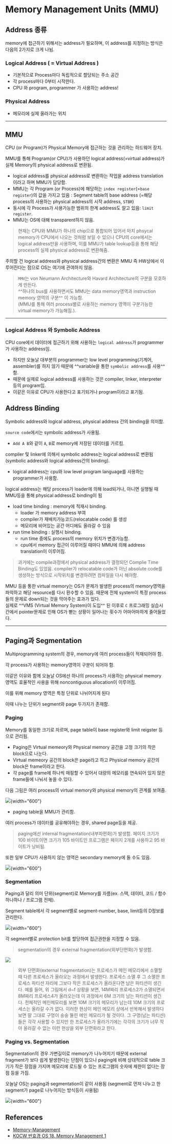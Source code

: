 # Memory Management Units (MMU)

## Address 종류

memory에 접근하기 위해서는 address가 필요하며, 이 address를 지정하는 방식은 다음의 2가지로 크게 나뉨.

### Logical Address ( = Virtual Address )

* 기본적으로 Process마다 독립적으로 할당되는 주소 공간
* 각 process마다 0부터 시작한다.
* CPU 와 program, programmer 가 사용하는 address!

### Physical Address

* 메모리에 실제 올라가는 위치

---

## MMU 

CPU (or Program)가 Physical Memory에 접근하는 것을 관리하는 하드웨어 장치.

MMU를 통해 Program(or CPU)가 사용하던 logical address(=virtual address)가 실제 Memory의 physical address로 변환됨.

* logical address를 physical address로 변환하는 작업을 address translation이라고 하며 MMU가 담당함.
* MMU는 각 Program (or Process)에 해당하는 `index register`(=`base register`)의 값을 가지고 있음 : Segment table의 base address (=해당 process의 사용하는 physical address의 시작 address, `STBR`)
* 동시에 각 Process가 사용가능한 범위의 한계 address도 알고 있음: `limit register`.
* MMU는 OS에 대해 transparent하지 않음.

> 현재는 CPU와 MMU가 하나의 chip으로 통합되어 있어서 마치 phsycal memory가 CPU에서 나오는 것처럼 보일 수 있으나 CPU의 core에서는 logical address만을 사용하며, 이를 MMU가 table lookup등을 통해 해당 process의 실제 physical address로 변환해줌.

주의할 건 logical address와 physical address간의 변환은 MMU 즉 HW상에서 이루어진다는 점으로 OS는 여기에 관여하지 않음.


> `MMU`는 von Neumann Architecture와 Havard Architecture의 구분을 모호하게 만든다.  
> ^^하나의 bus를 사용하면서도 MMU는 data memory영역과 instruction memory 영역의 구분^^ 이 가능함.  
> (MMU를 통해 여러 process별로 사용하는 memory 영역이 구분가능한 virtual memory가 가능해짐.). 

---

### Logical Address 와 Symbolic Address

CPU core에서 데이터에 접근하기 위해 사용하는 `logical address`가 programmer가 사용하는 address임.

* 하지만 오늘날 대부분의 programmer는 low level programming(기계어, assembler)를 하지 않기 때문에 ^^variable을 통한 `symbolic address`를 사용^^ 함.
* 때문에 실제로 logical address를 사용하는 것은 compiler, linker, interpreter 등의 program임. 
* 이같은 이유로 CPU가 사용한다고 표기되거나 program이라고 표기됨.

## Address Binding

Symbolic address와 logical address, physical address 간의 binding을 의미함.

`source code`에서는 symbolic address가 사용됨. 

* `Add A B`와 같이 `A`, `B`로 memory에 저장된 데이터를 가르킴.

compiler 및 linker에 의해서 symbolic address는 logical address로 변환됨 (symbolic address와 logical address간의 binding).

* logical address는 cpu와 low level program language를 사용하는 programmer가 사용함.

logical address는 해당 process가 loader에 의해 load되거나, 아니면 실행될 때 MMU등을 통해 physical address로 binding이 됨

* load time binding : memory에 적재시 binding.
    * loader 가 memory address 부여
    * compiler가 재배치가능코드(relocatable code) 를 생성
    * 메모리에 비어있는 공간 어디에도 올라갈 수 있음
* run time binding : 실행시 binding.
    * run time 중에도 process의 memory 위치가 변경가능함.
    * cpu에서 memory 접근이 이루어질 때마다 MMU에 의해 address translation이 이루어짐.

> 과거에는 compile과정에서 physical address가 결정되던 Complie Time Binding도 있었음. compiler가 relocatable code가 아닌 absolute code를 생성하는 방식으로 시작위치를 변경하려면 컴파일을 다시 해야함. 

MMU 등을 통한 virtual memory는 OS가 문제가 발생한 process의 memory영역을 파악하고 해당 resource를 다시 환수할 수 있음. 때문에 전체  system이 특정 process들의 문제로 down되는 것을 막아주는 효과가 있다.  
실제로 ^^VMS (Virtual Memory System)이 도입^^ 된 이후로 `C` 프로그래밍 실습시간에서 pointer문제로 인해 OS가 뻗는 상황이 일어나는 횟수가 어마어마하게 줄어들었다.

---

## Paging과 Segmentation

Multiprogramming system의 경우, memory에 여러 process들이 적재되어야 함.

각 process가 사용하는 memory영역이 구분이 되어야 함.

이같은 이유와 함께 오늘날 OS에선 하나의 process가 사용하는 physical memory 영역도 효율적인 사용을 위해 noncontiguous allocation이 이루어짐.

이를 위해 memory 영역은 특정 단위로 나뉘어지게 된다

이때 나누는 단위가 segment와 page 두가지가 존재함.

### Paging

Memory를 동일한 크기로 자르며, page table이 base register와 limit reigster 등으로 관리됨.

* Paging은 Virtual memeory와 Physical memory 공간을 고정 크기의 작은 block으로 나눈다. 
* Virtual memeory 공간의 block은 page라고 하고 Physical memory 공간의 block은 frame이라고 한다. 
* 각 page를 frame에 하나씩 매핑할 수 있어서 대량의 메모리를 연속되어 있지 않은 frame들에 나눠서 놓을 수 있다.

다음 그림은 여러 process의 virtual memory와 physical memory의 관계를 보여줌.

![](./img/paging.png){width="600"}

* paging table을 MMU가 관리함.

여러 process가 데이터를 공유해야하는 경우, shared page등을 제공.

> paging에선 internal fragmentation(내부파편화)가 발생함. 페이지 크기가 100 바이트이면 크기가 105 바이트인 프로그램은 페이지 2개를 사용하고 95 바이트가 낭비됨.

또한 일부 CPU가 사용하지 않는 영역은 secondary memory에 둘 수도 있음.

![](./img/paging2.png){width="600"}



### Segmentation

Paging과 달리 의미 단위(segment)로 Memory를 자름(ex. 스택, 데이터, 코드 / 함수 하나하나 / 프로그램 전체).

Segment table에서 각 segment별로 segment-number, base, limit등의 D정보를 관리한다.

![](./img/segment2.png){width="600"}


각 segment별로 protection bit를 할당하여 접근권한을 지정할 수 있음.

> segmentation의 경우 external fragmentation(외부단편화)가 발생함.

![](./img/segmentation_external_fragmentation.png)

> 외부 단편화(external fragmentation)는 프로세스가 메인 메모리에서 소멸할 때 다른 프로세스가 올라오는 과정에서 발생한다. 프로세스 소멸 후 그 소멸한 프로세스 파티션 자리에 그보다 작은 프로세스가 올라온다면 남은 파티션이 생긴다. 예를 들어, 위 그림에서 d~f 상황을 보면, 14M짜리 프로세스2가 소멸되면서 8M짜리 프로세스4가 올라오는데 이 과정에서 6M 크기의 남는 파티션이 생긴다. 전체적인 메인메모리를 보면 10M 크기의 메모리가 남는데 10M 크기의 프로세스는 올라갈 수가 없다. 이러한 현상이 메인 메모리 상에서 반복해서 발생하다보면 말 그대로 구멍이 숭숭 뚤린 메인 메모리가 될 것이다. 그 구멍(남는 파티션)들은 각각 사용할 수 있지만 한 프로세스가 올라가기에는 각각의 크기가 너무 작아 올라갈 수 없는 이런 현상을 외부 단편화라고 한다.

### Paging vs. Segmentation

Segmentation의 경우 가변길이로 memory가 나누어지기 때문에 external fragment가 보다 쉽게 발생한다는 단점이 있으나 paging에 비해 상대적으로 table 크기가 작은 장점을 가지며 메모리에 로드될 수 있는 프로그램의 숫자에 제한이 없다는 장점 등을 가짐.

오늘날 OS는 paging과 segmentation이 같이 사용됨 (segment로 먼저 나누고 한 segment가 page로 나누어지는 방식등이 사용됨)

![](./img/segmentation_with_paging.png){width="600"}

##  References

* [Memory-Management](https://velog.io/@ddosang/%EC%9A%B4%EC%98%81%EC%B2%B4%EC%A0%9C-8-Memory-Management)
* [KOCW 반효경 OS 18. Memory Management 1](https://core.ewha.ac.kr/publicview/C0101020140425151219100144?vmode=f)


